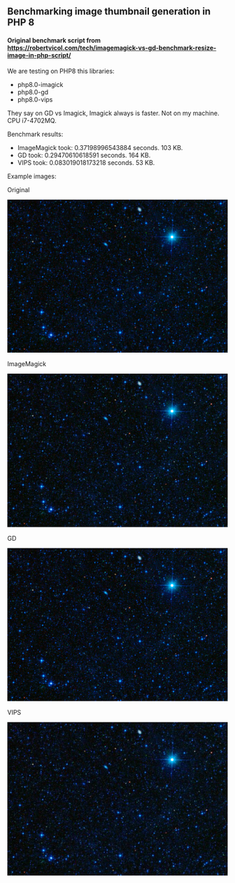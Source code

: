 ## Benchmarking image thumbnail generation in PHP 8
#### Original benchmark script from https://robertvicol.com/tech/imagemagick-vs-gd-benchmark-resize-image-in-php-script/

We are testing on PHP8 this libraries:
- php8.0-imagick
- php8.0-gd
- php8.0-vips

They say on GD vs Imagick, Imagick always is faster. Not on my machine. CPU i7-4702MQ.

Benchmark results:

- ImageMagick took: 0.37198996543884 seconds. 103 KB.
- GD took: 0.29470610618591 seconds. 164 KB.
- VIPS took: 0.083019018173218 seconds. 53 KB.

Example images:

Original

![Original](benchmark-img.jpg)

ImageMagick

![Test Imagick](test-imagick.jpg)

GD

![Test GD](test-gd.jpg)

VIPS

![Test VIPS](test-vip.jpg)